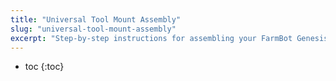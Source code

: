```yaml
---
title: "Universal Tool Mount Assembly"
slug: "universal-tool-mount-assembly"
excerpt: "Step-by-step instructions for assembling your FarmBot Genesis V0.7 Universal Tool Mount"
---
```


* toc
{:toc}

